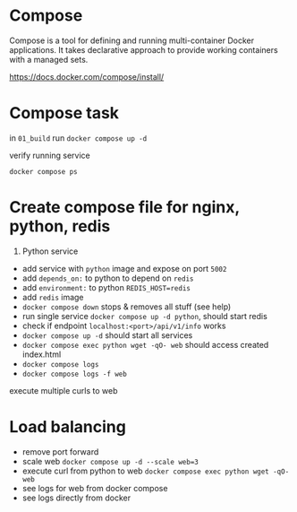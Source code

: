 # Compose

Compose is a tool for defining and running multi-container Docker applications. It takes
declarative approach to provide working containers with a managed sets.

https://docs.docker.com/compose/install/


# Compose task

in `01_build` run `docker compose up -d`

verify running service

`docker compose ps`

# Create compose file for nginx, python, redis


1. Python service
- add service with `python` image and expose on port `5002`
- add `depends_on:` to python to depend on `redis`
- add `environment:` to python `REDIS_HOST=redis`
- add `redis` image
- `docker compose down` stops & removes all stuff (see help)
- run single service `docker compose up -d python`, should start redis
- check if endpoint `localhost:<port>/api/v1/info` works
- `docker compose up -d` should start all services
- `docker compose exec python wget -qO- web` should access created index.html
- `docker compose logs`
- `docker compose logs -f web`

execute multiple curls to web

# Load balancing

- remove port forward
- scale web `docker compose up -d --scale web=3`
- execute curl from python to web `docker compose exec python wget -qO- web`
- see logs for web from docker compose
- see logs directly from docker
